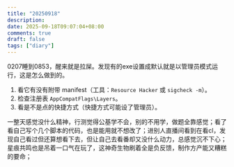 ```yaml
---
title: "20250918"
description: 
date: 2025-09-18T09:07:04+08:00
comments: true
draft: false
tags: ["diary"]
---
```

0207睡到0853，醒来就是拉屎。发现有的exe设置成默认就是以管理员模式运行，这是怎么做到的。

1. 看它有没有附带 manifest（工具：`Resource Hacker` 或 `sigcheck -m`）。
2. 检查注册表 `AppCompatFlags\Layers`。
3. 看是不是点的快捷方式（快捷方式可能设了管理员）。

一整天感觉没什么精神，行测觉得公基学不会，别的不用学，做题全靠感觉；看了看自己写个几个脚本的代码，也是能用就不想改了；进别人直播间看到在看cl，发现自己看过但还算想看下去，但让自己去看番却又没什么动力，总感觉沉不下心；星痕共鸣也是吊着一口气在玩了，这神奇生物刷着全是负反馈，制作方产能又糟糕的要命；
